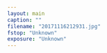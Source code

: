```yaml
---
layout: main
caption: ""
filename: "20171116212931.jpg"
fstop: "Unknown"
exposure: "Unknown"
---
```

